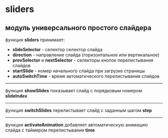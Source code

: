 # sliders
## модуль универсального простого слайдера

функция **sliders** принимает:
  + **slideSelector** - селектор селектор слайда
  + **direction** - направление слайда (горизонтальное или вертикальное)
  + **prevSelector** и **nextSelector** - селекторы кнопок перелистывания слайдов
  + **startSlide** - номер начального слайда при загрузке страницы
  + **autoSwitchTime** - время автоматического перелистывания слайдов

---

функция **showSlides** показывает слайд с порядковым номером **slideIndex**

---

функция **switchSlides** перелистывает слайд с заданным шагом **step**

---

функция **activateAnimation** добавляет автоматическую анимацию слайда с таймером перелистывания **time**
